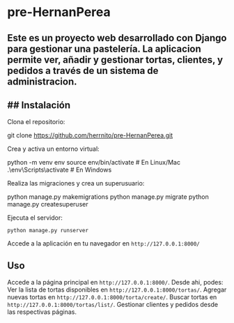 # pre-HernanPerea

## Este es un proyecto web desarrollado con Django para gestionar una pastelería. La aplicacion permite ver, añadir y gestionar tortas, clientes, y pedidos a través de un sistema de administracion.

## ## Instalación

Clona el repositorio:

   git clone https://github.com/herrnito/pre-HernanPerea.git
   
  
Crea y activa un entorno virtual:

   python -m venv env
   source env/bin/activate  # En Linux/Mac
   .\env\Scripts\activate  # En Windows
  

Realiza las migraciones y crea un superusuario:

   python manage.py makemigrations
   python manage.py migrate
   python manage.py createsuperuser
 

Ejecuta el servidor:

    python manage.py runserver
  

Accede a la aplicación en tu navegador en `http://127.0.0.1:8000/`
 

## Uso

Accede a la página principal en `http://127.0.0.1:8000/`.
Desde ahi, podes:
  Ver la lista de tortas disponibles en `http://127.0.0.1:8000/tortas/`.
  Agregar nuevas tortas en `http://127.0.0.1:8000/torta/create/`.
  Buscar tortas en `http://127.0.0.1:8000/tortas/list/`.
  Gestionar clientes y pedidos desde las respectivas páginas.